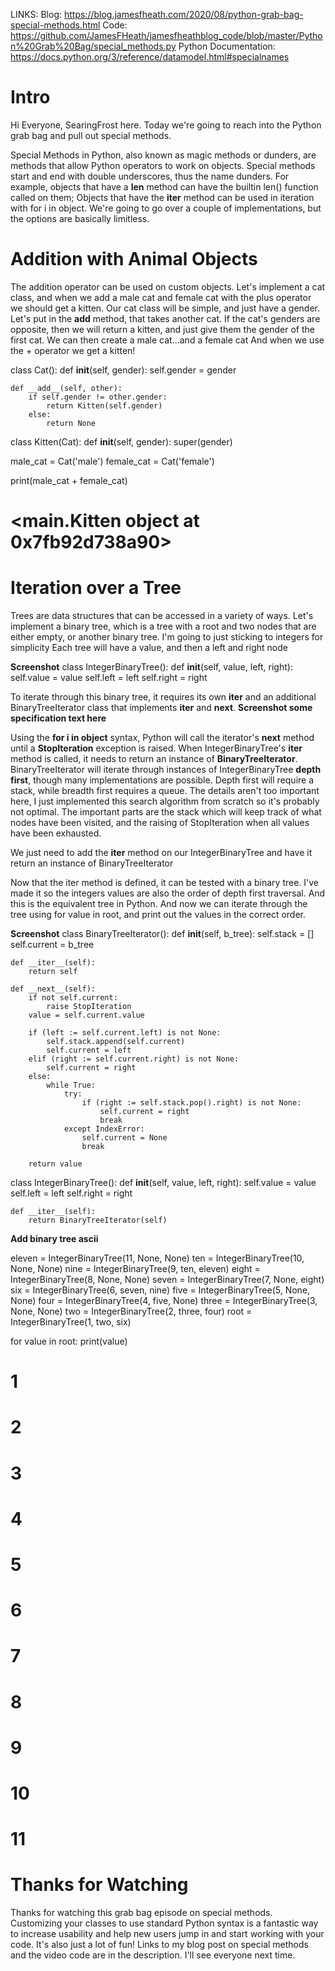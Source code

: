 LINKS:
Blog: https://blog.jamesfheath.com/2020/08/python-grab-bag-special-methods.html
Code: https://github.com/JamesFHeath/jamesfheathblog_code/blob/master/Python%20Grab%20Bag/special_methods.py
Python Documentation: https://docs.python.org/3/reference/datamodel.html#specialnames

# Intro
Hi Everyone, SearingFrost here. 
Today we're going to reach into the Python grab bag and pull out special methods.

Special Methods in Python, also known as magic methods or dunders, are methods that allow Python operators to work on objects. 
Special methods start and end with double underscores, thus the name dunders. 
For example, objects that have a __len__ method can have the builtin len() function called on them; 
Objects that have the __iter__ method can be used in iteration with for i in object. 
We're going to go over a couple of implementations, but the options are basically limitless. 

# Addition with Animal Objects
The addition operator can be used on custom objects. 
Let's implement a cat class, and when we add a male cat and female cat with the plus operator we should get a kitten. 
Our cat class will be simple, and just have a gender. 
Let's put in the __add__ method, that takes another cat.
If the cat's genders are opposite, then we will return a kitten, and just give them the gender of the first cat.
We can then create a male cat...and a female cat
And when we use the + operator we get a kitten!

class Cat():
    def __init__(self, gender):
        self.gender = gender
    
    def __add__(self, other):
        if self.gender != other.gender:
            return Kitten(self.gender)
        else:
            return None

class Kitten(Cat):
    def __init__(self, gender):
        super(gender)

male_cat = Cat('male')
female_cat = Cat('female')

print(male_cat + female_cat)
# <__main__.Kitten object at 0x7fb92d738a90>


# Iteration over a Tree
Trees are data structures that can be accessed in a variety of ways. 
Let's implement a binary tree, which is a tree with a root and two nodes that are either empty, or another binary tree. 
I'm going to just sticking to integers for simplicity
Each tree will have a value, and then a left and right node

**Screenshot**
class IntegerBinaryTree():
    def __init__(self, value, left, right):
        self.value = value
        self.left = left 
        self.right = right

To iterate through this binary tree, it requires its own __iter__ and an additional BinaryTreeIterator class that implements __iter__ and __next__.
**Screenshot some specification  text here**

Using the **for i in object** syntax, Python will call the iterator's __next__ method until a **StopIteration** exception is raised. 
When IntegerBinaryTree's __iter__ method is called, it needs to return an instance of **BinaryTreeIterator**.
BinaryTreeIterator will iterate through instances of IntegerBinaryTree **depth first**, though many implementations are possible. 
Depth first will require a stack, while breadth first requires a queue. 
The details aren't too important here, I just implemented this search algorithm from scratch so it's probably not optimal. 
The important parts are the stack which will keep track of what nodes have been visited, and the raising of StopIteration when all values have been exhausted.

We just need to add the __iter__ method on our IntegerBinaryTree and have it return an instance of BinaryTreeIterator

Now that the iter method is defined, it can be tested with a binary tree.
I've made it so the integers values are also the order of depth first traversal. 
And this is the equivalent tree in Python.
And now we can iterate through the tree using for value in root, and print out the values in the correct order. 

**Screenshot**
class BinaryTreeIterator():
    def __init__(self, b_tree):
        self.stack = []
        self.current = b_tree
        
    def __iter__(self):
        return self
    
    def __next__(self):
        if not self.current:
            raise StopIteration
        value = self.current.value
        
        if (left := self.current.left) is not None:
            self.stack.append(self.current)
            self.current = left
        elif (right := self.current.right) is not None:
            self.current = right
        else:
            while True:
                try:
                    if (right := self.stack.pop().right) is not None:
                        self.current = right
                        break
                except IndexError:
                    self.current = None
                    break
            
        return value
        
class IntegerBinaryTree():
    def __init__(self, value, left, right):
        self.value = value
        self.left = left
        self.right = right
        
    def __iter__(self):
        return BinaryTreeIterator(self)

**Add binary tree ascii**

eleven = IntegerBinaryTree(11, None, None)
ten = IntegerBinaryTree(10, None, None)
nine = IntegerBinaryTree(9, ten, eleven)
eight = IntegerBinaryTree(8, None, None)
seven = IntegerBinaryTree(7, None, eight)
six = IntegerBinaryTree(6, seven, nine)
five = IntegerBinaryTree(5, None, None)
four = IntegerBinaryTree(4, five, None)
three = IntegerBinaryTree(3, None, None)
two = IntegerBinaryTree(2, three, four)
root = IntegerBinaryTree(1, two, six)

for value in root:
    print(value)

# 1
# 2
# 3
# 4
# 5
# 6
# 7
# 8
# 9
# 10
# 11

# Thanks for Watching
Thanks for watching this grab bag episode on special methods. 
Customizing your classes to use standard Python syntax is a fantastic way to increase usability and help new users jump in and start working with your code. 
It's also just a lot of fun!
Links to my blog post on special methods and the video code are in the description. 
I'll see everyone next time. 